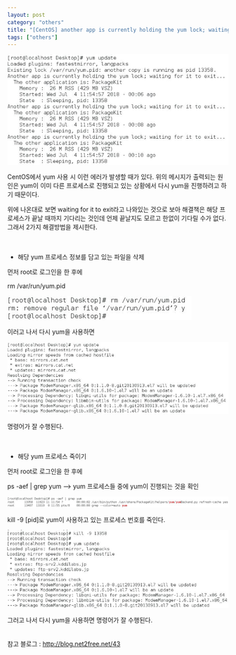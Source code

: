 ```yaml
---
layout: post
category: "others"
title: "[CentOS] another app is currently holding the yum lock; waiting for it to exit..."
tags: ["others"]
---
```


<img src="https://github.com/P00HP00H/P00HP00H.github.io/blob/master/img/Others/77.JPG?raw=true" width="px">


CentOS에서 yum 사용 시 이런 에러가 발생할 때가 있다. 위의 메시지가 출력되는 원인은 yum이 이미 다른 프로세스로 진행되고 있는 상황에서 다시 yum을 진행하려고 하기 때문이다.

위에 나온대로 보면 waiting for it to exit라고 나와있는 것으로 보아 해결책은 해당 프로세스가 끝날 때까지 기다리는 것인데 언제 끝날지도 모르고 한없이 기다릴 수가 없다. 그래서 2가지 해결방법을 제시한다.<br><br><br>

- 해당 yum 프로세스 정보를 담고 있는 파일을 삭제

먼저 root로 로그인을 한 후에

rm /var/run/yum.pid

<img src="https://github.com/P00HP00H/P00HP00H.github.io/blob/master/img/Others/74.JPG?raw=true" width="px">

이러고 나서 다시 yum을 사용하면

<img src="https://github.com/P00HP00H/P00HP00H.github.io/blob/master/img/Others/73.JPG?raw=true" width="px">

명령어가 잘 수행된다.
<br><br><br>
- 해당 yum 프로세스 죽이기

먼저 root로 로그인을 한 후에

ps -aef | grep yum	--> yum 프로세스들 중에 yum이 진행되는 것을 확인

<img src="https://github.com/P00HP00H/P00HP00H.github.io/blob/master/img/Others/78.JPG?raw=true" width="px">

kill -9 [pid]로 yum이 사용하고 있는 프로세스 번호를 죽인다.

<img src="https://github.com/P00HP00H/P00HP00H.github.io/blob/master/img/Others/79.JPG?raw=true" width="px">

그러고 나서 다시 yum을 사용하면 명령어가 잘 수행된다.
<br><br><br>
참고 블로그 : http://blog.net2free.net/43
